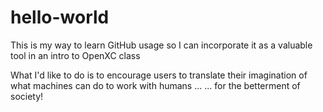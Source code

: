 # hello-world
This is my way to learn GitHub usage so I can incorporate it as a valuable tool in an intro to OpenXC class

What I'd like to do is to encourage users to translate their imagination of what machines can do to work with humans ...
... for the betterment of society!
